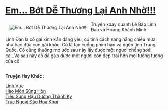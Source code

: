 <a href="https://utruyen.com/em-bot-de-thuong-lai-anh-nho/16067/" title="Em... Bớt Dễ Thương Lại Anh Nhờ!!!"><h1>Em... Bớt Dễ Thương Lại Anh Nhờ!!!</h1></a><div style="display:table"><img align="right" style="float: left; padding: 10px;" src="https://utruyen.com/images/story/200x260/em-bot-de-thuong-lai-anh-nho.jpg" alt="Em... Bớt Dễ Thương Lại Anh Nhờ!!!">Truyện xoay quanh Lê Bảo Linh Đan và Hoàng Khánh Minh.<p></p>Linh Đan là cô gái xinh xắn dáng yêu, có tính cách sáng nắng chiều mưa như bao đứa con gái khác. Cô là fan cuồng phim hàn và ngôn tình Trung Quốc. Cô cũng thường mơ ước sau này lấy được một người chồng soái ca...Và sau này cô đã gặp được một người còn đẹp trai hơn mọi tưởng tượng của cô.</div><p><br><b>Truyện Hay Khác :</b></p><a href="https://utruyen.com/linh-vuc/10188/" alt="Linh Vực">Linh Vực</a><br/><a href="https://dammy2019.blogspot.com/2019/11/hao-mon-sung-hon.html" alt="Hào Môn Sủng Hôn">Hào Môn Sủng Hôn</a><br/><a href="https://github.com/quanluxury/ngontinhhot/tree/master/truyenhay/19298/" alt="Tiểu Sủng Hậu Dưỡng Thành Ký">Tiểu Sủng Hậu Dưỡng Thành Ký</a><br/><a href="https://dammyh.wordpress.com/2019/11/07/truc-ngoai-dao-hoa-khai/" alt="Trúc Ngoại Đào Hoa Khai">Trúc Ngoại Đào Hoa Khai</a><br/>